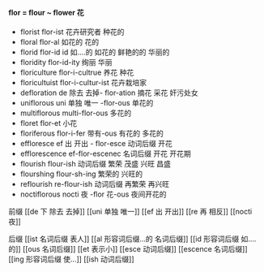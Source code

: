 #### flor = flour ~ flower 花

- florist flor-ist 花卉研究者 种花的
- floral flor-al 如花的 花的
- florid flor-id id 如....的 如花的 鲜艳的的 华丽的
- floridity flor-id-ity 绚丽 华丽
- floriculture flor-i-cultrue 养花 种花 
- floricultuist flor-i-cultur-ist 花卉栽培家
- defloration  de 除去 去掉- flor-ation  摘花 采花 奸污处女
- uniflorous uni 单独 唯一 -flor-ous  单花的
- multiflorous multi-flor-ous 多花的 
- floret  flor-et 小花
- floriferous flor-i-fer 带有-ous 有花的  多花的
- effloresce ef 出 开出 - flor-esce 动词后缀 开花
- efflorescence ef-flor-escenec 名词后缀 开花 开花期
- flourish flour-ish 动词后缀 繁荣 茂盛 兴旺 昌盛
- flourshing flour-sh-ing  繁荣的  兴旺的
- reflourish re-flour-ish 动词后缀  再繁荣 再兴旺
- noctiflorous nocti 夜 -flor 花-ous 夜间开花的


前缀
[[de  下 除去 去掉]]
[[uni 单独 唯一]]
[[ef 出 开出]]
[[re  再  相反]]
[[nocti 夜]]

后缀
[[ist  名词后缀 表人]]
[[al 形容词后缀...的 名词后缀]]
[[id 形容词后缀 如....的]]
[[ous 名词后缀]]
[[et 表示小]]
[[esce 动词后缀]]
[[escence 名词后缀]]
[[ing 形容词后缀  使...]]
[[ish 动词后缀]]